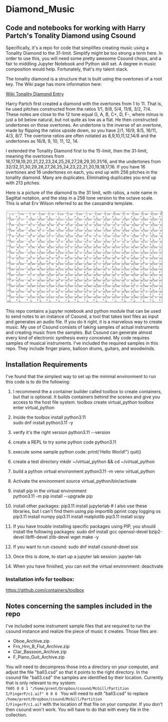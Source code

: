 # Diamond_Music
## Code and notebooks for working with Harry Partch's Tonality Diamond using Csound

Specifically, it's a repo for code that simplifies creating music using a Tonality Diamond to the 31-limit. Simplify might be too strong a term here. In order to use this, you will need some pretty awesome Csound chops, and a fair to middling Jupyter Notebook and Python skill set. A degree in music composition would help. Fortunately, that's my talent stack. 

The tonality diamond is a structure that is built using the overtones of a root key. The Wiki page has more information here: 

[Wiki Tonality Diamond Entry](https://en.wikipedia.org/wiki/Tonality_diamond)

Harry Partch first created a diamond with the overtones from 1 to 11. That is, he used pitches constructed from the ratios 1/1, 9/8, 5/4, 11/8, 3/2, 7/4. These notes are close to the 12 tone equal G, A, B, C+, D, F-, where minus is just a bit below natural, but not quite as low as a flat. He then constructed undertones on those overtones. An undertone is the inverse of an overtone, made by flipping the ratios upside down, so you have 2/1, 16/9, 8/5, 16/11, 4/3, 8/7. The overtone ratios are often notated as 8,9,10,11,12,14/8 and the undertones as 16/8, 9, 10, 11, 12, 14. 

I extended the Tonality Diamond first to the 15-limit, then the 31-limit, meaning the overtones from 16,17,18,19,20,21,22,23,24,25,26,27,28,29,30,31/16, and the undertones from 32/32,31,30,29,28,27,26,25,24,23,22,21,20,19,18,17,16.
If you have 16 overtones and 16 undertones on each, you end up with 256 pitches in the tonality diamond. Many are duplicates. Eliminating duplicates you end up with 213 pitches.

Here is a picture of the diamond to the 31 limit, with ratios, a note name in Sagittal notation, and the step in a 256 tone version to the octave scale. This is what Erv Wilson referred to as the cassandra template. 

![Diamond_31-limit](31-limit_cassandra.jpg)

This repo contains a jupyter notebook and python module that can be used to send notes to an instance of Csound, a tool that takes text files as input and generates an audio file. If you do it right, it is a marvelous way to create music. My use of Csound consists of taking samples of actual instruments and creating music from the samples. But Csound can generate almost every kind of electronic synthesis every conceived. My code requires samples of musical instruments. I've included the required samples in this repo. They include finger piano, balloon drums, guitars, and woodwinds.

## Installation Requirements 

I've found that the simplest way to set up the minimal environment to run this code is to do the following:
1.    I recommend the a container builder called toolbox to create containers, but that is optional. It builds containers behind the scenes and give you access to the host file system. 
            toolbox create virtual_python
            toolbox enter virtual_python
2.    Inside the toolbox install python3.11            
            sudo dnf install python3.11 -y
3.    verify it's the right version
            python3.11 --version
4.    create a REPL to try some python code
            python3.11
5.    execute some sample python code:
            print('Hello World!")
            quit()
6.    create a test directory
            mkdir ~/virtual_python && cd ~/virtual_python
7.    build a python virtual environment
            python3.11 -m venv virtual_python
8.    Activate the environment
            source virtual_python/bin/activate
9.    install pip in the virtual environment             
            python3.11 -m pip install --upgrade pip
10.   install other packages:
            pip3.11 install jupyterlab
            # I also use these libraries, but I can't find them using pip importlib pprint copy logging os
            pip3.11 install numpy 
            pip3.11 install matplotlib
            pip3.11 install scipy

11.   If you have trouble installing specific packages using PIP, you should install the following packages:
            sudo dnf install gcc openssl-devel bzip2-devel libffi-devel zlib-devel wget make -y
12.   If you want to run csound:
            sudo dnf install csound-devel sox            
13.   Once this is done, to start up a jupyter lab session:
            jupyter-lab            
13.   When you have finished, you can exit the virtual environment:
            deactivate                         

### Installation info for toolbox:
https://github.com/containers/toolbox            

## Notes concerning the samples included in the repo

I've included some instrument sample files that are required to run the csound instance and realize the piece of music it creates. Those files are:

-   Oboe_Archive.zip
-   Frn_Hrn_B_Flut_Archive.zip
-   Clar_Bassoon_Archive.zip
-   F_Piano_Guit_Archive.zip

You will need to decompress those into a directory on your computer, and adjust the file "ball3.csd" so that it points to the right directory. In the csound file "ball3.csd" the samples are identified by their location. Currently that is only relevant to my system:
<code>
f605 0 0 1 "/home/prent/Dropbox/csound/McGill/Partition I/FingerP/c1.aif" 0 0 0
</code>
You will need to edit "ball3.csd" to replace <code>/home/prent/Dropbox/csound/McGill/Partition I/FingerP/c1.aif</code> with the location of that file on your computer. If you don't then csound won't work. You will have to do that with every file in the collection. 
